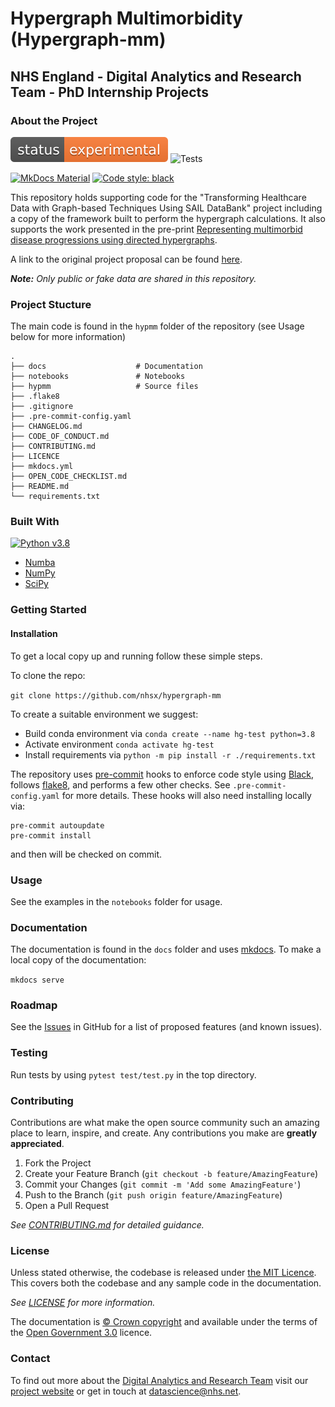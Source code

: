 # Hypergraph Multimorbidity (Hypergraph-mm)
## NHS England -  Digital Analytics and Research Team - PhD Internship Projects

### About the Project

[![status: experimental](https://github.com/GIScience/badges/raw/master/status/experimental.svg)](https://github.com/GIScience/badges#experimental)
![Tests](https://github.com/nhsx/hypergraph-mm/actions/workflows/tests.yml/badge.svg)

[![MkDocs Material](https://img.shields.io/badge/style-MkDocs%20Material-darkblue "Markdown Style: MkDocs")](https://squidfunk.github.io/mkdocs-material/reference/)
[![Code style: black](https://img.shields.io/badge/code%20style-black-000000.svg)](https://github.com/psf/black)


This repository holds supporting code for the "Transforming Healthcare Data with Graph-based Techniques Using SAIL DataBank" project including a copy of the framework built to perform the hypergraph calculations.  It also supports the work presented in the pre-print [Representing multimorbid disease progressions using directed hypergraphs](https://doi.org/10.1101/2023.08.31.23294903).

A link to the original project proposal can be found [here](https://nhsx.github.io/nhsx-internship-projects/).

_**Note:** Only public or fake data are shared in this repository._

### Project Stucture

The main code is found in the `hypmm` folder of the repository (see Usage below for more information)

```
.
├── docs                    # Documentation
├── notebooks               # Notebooks
├── hypmm                   # Source files
├── .flake8
├── .gitignore
├── .pre-commit-config.yaml
├── CHANGELOG.md
├── CODE_OF_CONDUCT.md
├── CONTRIBUTING.md
├── LICENCE
├── mkdocs.yml
├── OPEN_CODE_CHECKLIST.md
├── README.md
└── requirements.txt
```

### Built With

[![Python v3.8](https://img.shields.io/badge/python-v3.8-blue.svg)](https://www.python.org/downloads/release/python-380/)
- [Numba](https://numba.pydata.org/)
- [NumPy](https://numpy.org/)
- [SciPy](https://scipy.org/)

### Getting Started

#### Installation

To get a local copy up and running follow these simple steps.

To clone the repo:

`git clone https://github.com/nhsx/hypergraph-mm`

To create a suitable environment we suggest:
- Build conda environment via `conda create --name hg-test python=3.8`
- Activate environment `conda activate hg-test`
- Install requirements via `python -m pip install -r ./requirements.txt`

The repository uses [pre-commit](https://pre-commit.com) hooks to enforce code style using [Black](https://github.com/psf/black), follows [flake8](https://github.com/PyCQA/flake8), and performs a few other checks.  See `.pre-commit-config.yaml` for more details. These hooks will also need installing locally via:

```{bash}
pre-commit autoupdate
pre-commit install
```

and then will be checked on commit.

### Usage
See the examples in the `notebooks` folder for usage.

### Documentation
The documentation is found in the `docs` folder and uses [mkdocs](https://www.mkdocs.org/).  To make a local copy of the documentation:

`mkdocs serve`

### Roadmap

See the [Issues](https://github.com/nhsx/hypergraph-mm/issues) in GitHub for a list of proposed features (and known issues).

### Testing

Run tests by using `pytest test/test.py` in the top directory.

### Contributing

Contributions are what make the open source community such an amazing place to learn, inspire, and create. Any contributions you make are **greatly appreciated**.

1. Fork the Project
2. Create your Feature Branch (`git checkout -b feature/AmazingFeature`)
3. Commit your Changes (`git commit -m 'Add some AmazingFeature'`)
4. Push to the Branch (`git push origin feature/AmazingFeature`)
5. Open a Pull Request

_See [CONTRIBUTING.md](./CONTRIBUTING.md) for detailed guidance._

### License

Unless stated otherwise, the codebase is released under [the MIT Licence][mit].
This covers both the codebase and any sample code in the documentation.

_See [LICENSE](./LICENSE) for more information._

The documentation is [© Crown copyright][copyright] and available under the terms
of the [Open Government 3.0][ogl] licence.

[mit]: LICENCE
[copyright]: http://www.nationalarchives.gov.uk/information-management/re-using-public-sector-information/uk-government-licensing-framework/crown-copyright/
[ogl]: http://www.nationalarchives.gov.uk/doc/open-government-licence/version/3/

### Contact

To find out more about the [Digital Analytics and Research Team](https://www.nhsx.nhs.uk/key-tools-and-info/nhsx-analytics-unit/) visit our [project website](https://nhsx.github.io/AnalyticsUnit/projects.html) or get in touch at [datascience@nhs.net](mailto:datascience@nhs.net).

<!-- ### Acknowledgements -->
